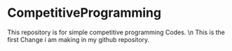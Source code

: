 # CompetitiveProgramming
This repository is for simple competitive programming Codes.
\n This is the first Change i am making in my github repository.
